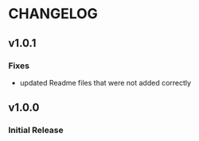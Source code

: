 # CHANGELOG

## v1.0.1

### Fixes
* updated Readme files that were not added correctly


## v1.0.0
### Initial Release
